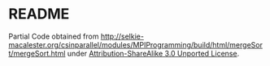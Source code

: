 # README

Partial Code obtained from <http://selkie-macalester.org/csinparallel/modules/MPIProgramming/build/html/mergeSort/mergeSort.html> under [Attribution-ShareAlike 3.0 Unported License](https://creativecommons.org/licenses/by-sa/3.0/).
